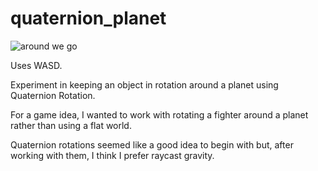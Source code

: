 # quaternion_planet

![around we go](https://kellycode.github.io/quaternion_planet/screen_shot.jpg)

Uses WASD.

Experiment in keeping an object in rotation around a planet using Quaternion Rotation.

For a game idea, I wanted to work with rotating a fighter around a planet rather than using a flat world.

Quaternion rotations seemed like a good idea to begin with but, after working with them, I think I prefer raycast gravity.
